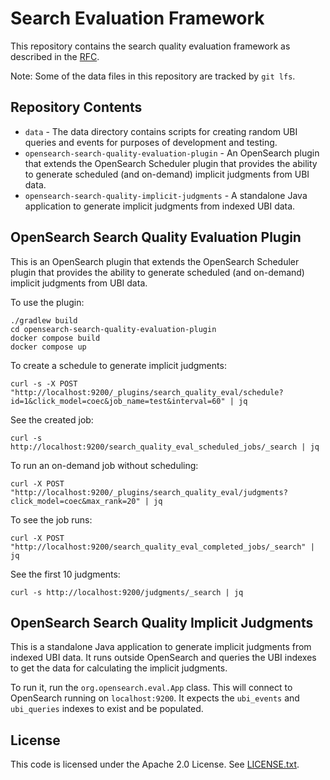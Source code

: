 # Search Evaluation Framework

This repository contains the search quality evaluation framework as described in the [RFC](https://github.com/opensearch-project/OpenSearch/issues/15354).

Note: Some of the data files in this repository are tracked by `git lfs`.

## Repository Contents

* `data` - The data directory contains scripts for creating random UBI queries and events for purposes of development and testing.
* `opensearch-search-quality-evaluation-plugin` - An OpenSearch plugin that extends the OpenSearch Scheduler plugin that provides the ability to generate scheduled (and on-demand) implicit judgments from UBI data.
* `opensearch-search-quality-implicit-judgments` - A standalone Java application to generate implicit judgments from indexed UBI data.

## OpenSearch Search Quality Evaluation Plugin

This is an OpenSearch plugin that extends the OpenSearch Scheduler plugin that provides the ability to generate scheduled (and on-demand) implicit judgments from UBI data.

To use the plugin:

```
./gradlew build
cd opensearch-search-quality-evaluation-plugin
docker compose build
docker compose up
```

To create a schedule to generate implicit judgments:

```
curl -s -X POST "http://localhost:9200/_plugins/search_quality_eval/schedule?id=1&click_model=coec&job_name=test&interval=60" | jq
```

See the created job:

```
curl -s http://localhost:9200/search_quality_eval_scheduled_jobs/_search | jq
```

To run an on-demand job without scheduling:

```
curl -X POST "http://localhost:9200/_plugins/search_quality_eval/judgments?click_model=coec&max_rank=20" | jq
```

To see the job runs:

```
curl -X POST "http://localhost:9200/search_quality_eval_completed_jobs/_search" | jq
```

See the first 10 judgments:

```
curl -s http://localhost:9200/judgments/_search | jq
```

## OpenSearch Search Quality Implicit Judgments

This is a standalone Java application to generate implicit judgments from indexed UBI data. It runs outside OpenSearch and queries the UBI indexes to get the data for calculating the implicit judgments.

To run it, run the `org.opensearch.eval.App` class. This will connect to OpenSearch running on `localhost:9200`. It expects the `ubi_events` and `ubi_queries` indexes to exist and be populated.

## License

This code is licensed under the Apache 2.0 License. See [LICENSE.txt](LICENSE.txt).
